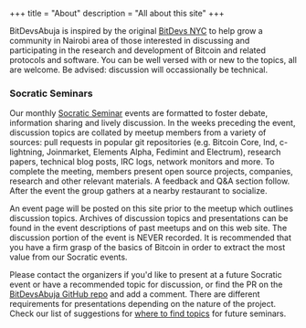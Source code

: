 +++
title = "About"
description = "All about this site"
+++

BitDevsAbuja is inspired by the original [BitDevs NYC](https://bitdevs.org) to 
help grow a community in Nairobi area of those interested in discussing 
and participating in the research and development of Bitcoin and related 
protocols and software. You can be well versed with or new to the topics, all are welcome. 
Be advised: discussion will occassionally be technical.

### Socratic Seminars

Our monthly [Socratic Seminar] events are formatted to foster debate, information
sharing and lively discussion. In the weeks preceding the event, discussion
topics are collated by meetup members from a variety of sources: pull requests
in popular git repositories (e.g. Bitcoin Core, lnd, c-lightning, Joinmarket,
Elements Alpha, Fedimint and Electrum), research papers, technical blog posts, IRC logs,
network monitors and more. To complete the meeting, members present open source
projects, companies, research and other relevant materials. A feedback and Q&A
section follow. After the event the group gathers at a nearby restaurant to
socialize.

An event page will be posted on this site prior to the meetup which outlines discussion topics.
Archives of discussion topics and presentations can be found in the event
descriptions of past meetups and on this web site. The discussion portion of 
the event is NEVER recorded. It is recommended that you have a firm grasp of 
the basics of Bitcoin in order to extract the most value from our Socratic events.

Please contact the organizers if you'd like to present at a future Socratic
event or have a recommended topic for discussion, or find the PR on the 
[BitDevsAbuja GitHub repo](https://github.com/BitDevsABuja/bitdevsabuja) and add a comment. 
There are different requirements for presentations depending on the nature of the project. Check our 
list of suggestions for [where to find topics](/about/find-topics) for future seminars.

[Socratic Seminar]: https://en.wikipedia.org/wiki/Socratic_method#Socratic_seminar
